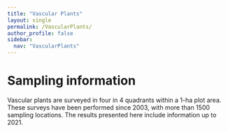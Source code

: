 ```yaml
---
title: "Vascular Plants"
layout: single
permalink: /VascularPlants/
author_profile: false
sidebar:
  nav: "VascularPlants"
---
```


<h1>Sampling information</h1>

Vascular plants are surveyed in four in 4 quadrants within a 1-ha plot area. These surveys have been performed since 2003, with more than 1500 sampling locations. The results presented here include information up to 2021.

